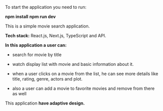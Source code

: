 To start the application you need to run:

**npm install**
**npm run dev**

This is a simple movie search application.

**Tech stack:** React.js, Next.js, TypeScript and API.

**In this application a user can:**

- search for movie by title

- watch display list with movie and basic information about it.

- when a user clicks on a movie from the list, he can see more details like title, rating, genre, actors and plot.

- also a user can add a movie to favorite movies and remove from there as well

This application **have adaptive design.**
